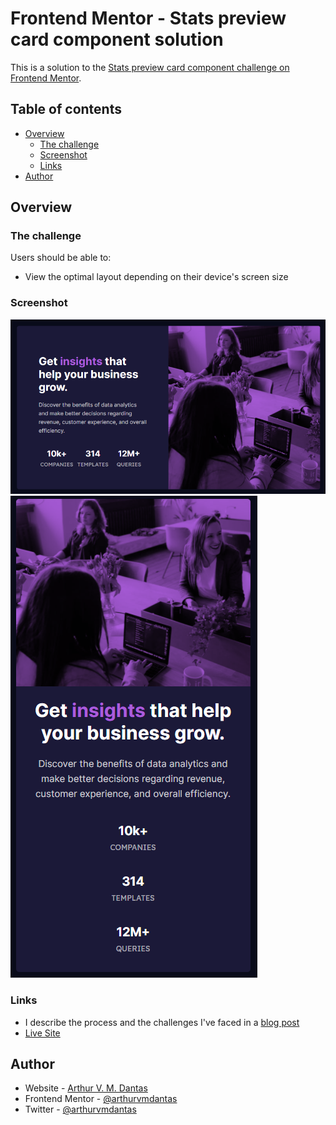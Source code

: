 # Frontend Mentor - Stats preview card component solution

This is a solution to the [Stats preview card component challenge on Frontend Mentor](https://www.frontendmentor.io/challenges/stats-preview-card-component-8JqbgoU62).

## Table of contents

- [Overview](#overview)
  - [The challenge](#the-challenge)
  - [Screenshot](#screenshot)
  - [Links](#links)
- [Author](#author)

## Overview

### The challenge

Users should be able to:

- View the optimal layout depending on their device's screen size

### Screenshot

![Desktop Screenshot](./media/screenshot-desktop.png)
![Mobile Screenshot](./media/screenshot-mobile.png)

### Links

- I describe the process and the challenges I've faced in a [blog post](https://arthurvmdantas.work/posts/1-grid-item-placement-en/)
- [Live Site](https://arthurvmdantas-exercises.github.io/frontendmentor01/)

## Author

- Website - [Arthur V. M. Dantas](https://arthurvmdantas.work)
- Frontend Mentor - [@arthurvmdantas](https://www.frontendmentor.io/profile/arthurvmdantas)
- Twitter - [@arthurvmdantas](https://www.twitter.com/arthurvmdantas)
